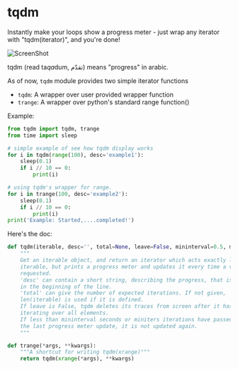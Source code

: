 tqdm
====

Instantly make your loops show a progress meter - just wrap any iterator with "tqdm(iterator)", and you're done!

![ScreenShot](https://i.imgur.com/he9Aw5C.gif)

tqdm (read ta<i>qa</i>dum, تقدّم) means "progress" in arabic.

As of now, `tqdm` module provides two simple iterator functions

* `tqdm`: A wrapper over user provided wrapper function
* `trange`: A wrapper over python's standard range function()

Example:

```python
from tqdm import tqdm, trange
from time import sleep

# simple example of see how tqdm display works
for i in tqdm(range(100), desc='example1'):
    sleep(0.1)
    if i // 10 == 0:
        print(i)

# using tqdm's wrapper for range.
for i in trange(100, desc='example2'):
    sleep(0.1)
    if i // 10 == 0:
        print(i)
print('Example: Started,....completed!')

```

Here's the doc:

```python
def tqdm(iterable, desc='', total=None, leave=False, mininterval=0.5, miniters=1):
    """
    Get an iterable object, and return an iterator which acts exactly like the
    iterable, but prints a progress meter and updates it every time a value is
    requested.
    'desc' can contain a short string, describing the progress, that is added
    in the beginning of the line.
    'total' can give the number of expected iterations. If not given,
    len(iterable) is used if it is defined.
    If leave is False, tqdm deletes its traces from screen after it has finished
    iterating over all elements.
    If less than mininterval seconds or miniters iterations have passed since
    the last progress meter update, it is not updated again.
    """

def trange(*args, **kwargs):
    """A shortcut for writing tqdm(xrange)"""
    return tqdm(xrange(*args), **kwargs)
```

